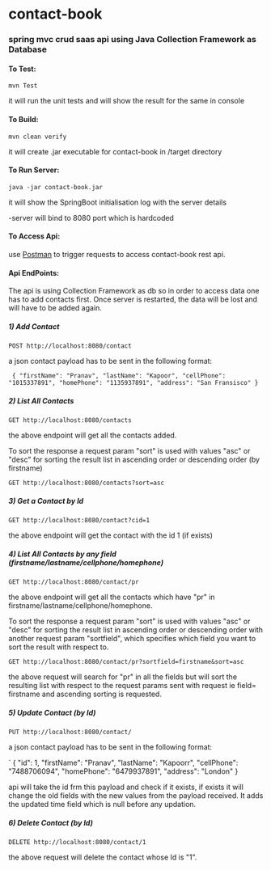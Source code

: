 # contact-book

### spring mvc crud saas api using Java Collection Framework as Database

#### To Test:

`mvn Test`

it will run the unit tests and will show the result for the same in console

#### To Build:

`mvn clean verify`

it will create .jar executable for contact-book in /target directory

#### To Run Server:

`java -jar contact-book.jar`

it will show the SpringBoot initialisation log with the server details

-server will bind to 8080 port which is hardcoded

#### To Access Api:

use [Postman](https://www.getpostman.com/downloads/) to trigger requests to access contact-book rest api.

#### Api EndPoints:

The api is using Collection Framework as db so in order to access data one has to add contacts first. Once server is restarted, the data will be lost and will have to be added again.

##### 1) Add Contact

`POST http://localhost:8080/contact`

a json contact payload has to be sent in the following format:

` {
        "firstName": "Pranav",
        "lastName": "Kapoor",
        "cellPhone": "1015337891",
        "homePhone": "1135937891",
        "address": "San Fransisco"
 }`

##### 2) List All Contacts

`GET http://localhost:8080/contacts`

the above endpoint will get all the contacts added.

To sort the response a request param "sort" is used with values "asc" or "desc" for sorting the result list in ascending order or descending order (by firstname)

`GET http://localhost:8080/contacts?sort=asc`

##### 3) Get a Contact by Id

`GET http://localhost:8080/contact?cid=1`

the above endpoint will get the contact with the id 1 (if exists)

##### 4) List All Contacts by any field (firstname/lastname/cellphone/homephone)

`GET http://localhost:8080/contact/pr`

the above endpoint will get all the contacts which have "pr" in firstname/lastname/cellphone/homephone.

To sort the response a request param "sort" is used with values "asc" or "desc" for sorting the result list in ascending order or descending order with another request param "sortfield", which specifies which field you want to sort the result with respect to.

`GET http://localhost:8080/contact/pr?sortfield=firstname&sort=asc`

the above request will search for "pr" in all the fields but will sort the resulting list with respect to the request params sent with request ie field= firstname and ascending sorting is requested.

##### 5) Update Contact (by Id)

`PUT http://localhost:8080/contact/`

a json contact payload has to be sent in the following format:

`  {
        "id": 1,
        "firstName": "Pranav",
        "lastName": "Kapoorr",
        "cellPhone": "7488706094",
        "homePhone": "6479937891",
        "address": "London"
 }
 
 api will take the id frm this payload and check if it exists, if exists it will change the old fields with the new values from the payload received. It adds the updated time field which is null before any updation.
 
 
##### 6) Delete Contact (by Id)

`DELETE http://localhost:8080/contact/1`

the above request will delete the contact whose Id is "1".


